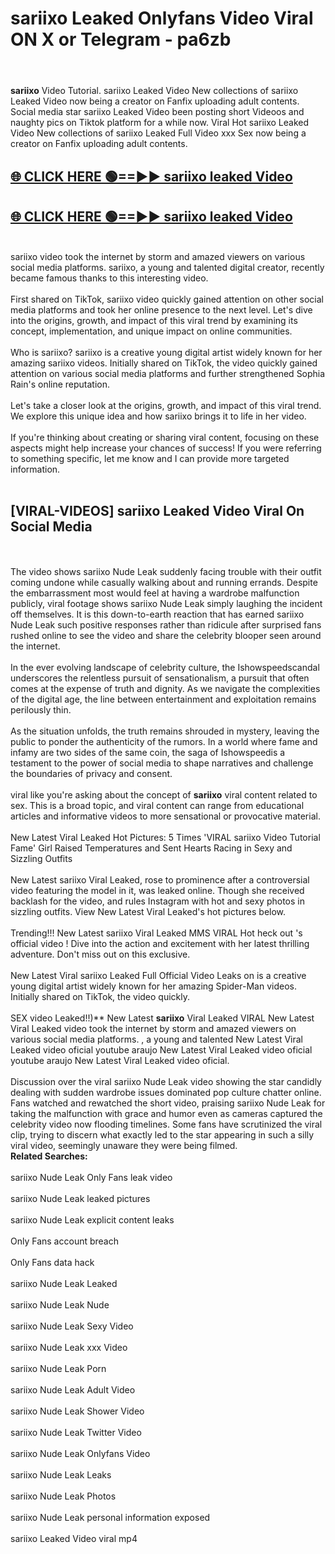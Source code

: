 <h1> sariixo Leaked Onlyfans Video Viral ON X or Telegram - pa6zb </h1>

# 
<br>
<strong>sariixo</strong> Video Tutorial. sariixo Leaked Video New collections of  sariixo Leaked Video now being a creator on Fanfix uploading adult contents. Social media star sariixo Leaked Video been posting short Videoos and naughty pics on Tiktok platform for a while now. Viral Hot sariixo Leaked Video New collections of sariixo Leaked Full Video xxx Sex now being a creator on Fanfix uploading adult contents.
<br>

## [🌐 CLICK HERE 🟢==►► sariixo leaked Video ](https://onlyclips.site?title=sariixo&ref=git)


## [🌐 CLICK HERE 🟢==►► sariixo leaked Video ](https://onlyclips.site?title=sariixo&ref=git)

<br>
sariixo video took the internet by storm and amazed viewers on various social media platforms. sariixo, a young and talented digital creator, recently became famous thanks to this interesting video.
<br><br>
First shared on TikTok, sariixo video quickly gained attention on other social media platforms and took her online presence to the next level. Let's dive into the origins, growth, and impact of this viral trend by examining its concept, implementation, and unique impact on online communities.
<br><br>
Who is sariixo? sariixo is a creative young digital artist widely known for her amazing sariixo videos. Initially shared on TikTok, the video quickly gained attention on various social media platforms and further strengthened Sophia Rain's online reputation.
<br><br>
Let's take a closer look at the origins, growth, and impact of this viral trend. We explore this unique idea and how sariixo brings it to life in her video.
<br><br>
If you're thinking about creating or sharing viral content, focusing on these aspects might help increase your chances of success! If you were referring to something specific, let me know and I can provide more targeted information.
<br><br>
<h2>[VIRAL-VIDEOS] sariixo Leaked Video Viral On Social Media</h2>
<br><br>
The video shows sariixo Nude Leak suddenly facing trouble with their outfit coming undone while casually walking about and running errands. Despite the embarrassment most would feel at having a wardrobe malfunction publicly, viral footage shows sariixo Nude Leak simply laughing the incident off themselves. It is this down-to-earth reaction that has earned sariixo Nude Leak such positive responses rather than ridicule after surprised fans rushed online to see the video and share the celebrity blooper seen around the internet.
<br><br>
In the ever evolving landscape of celebrity culture, the Ishowspeedscandal underscores the relentless pursuit of sensationalism, a pursuit that often comes at the expense of truth and dignity. As we navigate the complexities of the digital age, the line between entertainment and exploitation remains perilously thin.
<br><br>
As the situation unfolds, the truth remains shrouded in mystery, leaving the public to ponder the authenticity of the rumors. In a world where fame and infamy are two sides of the same coin, the saga of Ishowspeedis a testament to the power of social media to shape narratives and challenge the boundaries of privacy and consent.
<br><br>
viral like you're asking about the concept of <strong>sariixo</strong> viral content related to sex. This is a broad topic, and viral content can range from educational articles and informative videos to more sensational or provocative material.
<br><br>
New Latest Viral Leaked Hot Pictures: 5 Times 'VIRAL sariixo Video Tutorial Fame' Girl Raised Temperatures and Sent Hearts Racing in Sexy and Sizzling Outfits
<br><br>
New Latest sariixo Viral Leaked, rose to prominence after a controversial video featuring the model in it, was leaked online. Though she received backlash for the video, and rules Instagram with hot and sexy photos in sizzling outfits. View New Latest Viral Leaked's hot pictures below.
<br><br>
Trending!!! New Latest sariixo Viral Leaked MMS VIRAL Hot heck out 's official video ! Dive into the action and excitement with her latest thrilling adventure. Don't miss out on this exclusive.
<br><br>
New Latest Viral sariixo Leaked Full Official Video Leaks on  is a creative young digital artist widely known for her amazing Spider-Man videos. Initially shared on TikTok, the video quickly.
<br><br>
SEX video Leaked!!)** New Latest <strong>sariixo</strong> Viral Leaked VIRAL New Latest Viral Leaked video took the internet by storm and amazed viewers on various social media platforms. , a young and talented New Latest Viral Leaked video oficial youtube araujo New Latest Viral Leaked video oficial youtube araujo New Latest Viral Leaked video oficial.
<br><br>
Discussion over the viral sariixo Nude Leak video showing the star candidly dealing with sudden wardrobe issues dominated pop culture chatter online. Fans watched and rewatched the short video, praising sariixo Nude Leak for taking the malfunction with grace and humor even as cameras captured the celebrity video now flooding timelines. Some fans have scrutinized the viral clip, trying to discern what exactly led to the star appearing in such a silly viral video, seemingly unaware they were being filmed.
<br>
<strong>Related Searches:</strong>
<br><br>
sariixo Nude Leak Only Fans leak video
<br><br>
sariixo Nude Leak leaked pictures
<br><br>
sariixo Nude Leak explicit content leaks
<br><br>
Only Fans account breach
<br><br>
Only Fans data hack
<br><br>
sariixo Nude Leak Leaked
<br><br>
sariixo Nude Leak Nude
<br><br>
sariixo Nude Leak Sexy Video
<br><br>
sariixo Nude Leak xxx Video
<br><br>
sariixo Nude Leak Porn
<br><br>
sariixo Nude Leak Adult Video
<br><br>
sariixo Nude Leak Shower Video
<br><br>
sariixo Nude Leak Twitter Video
<br><br>
sariixo Nude Leak Onlyfans Video
<br><br>
sariixo Nude Leak Leaks
<br><br>
sariixo Nude Leak Photos
<br><br>
sariixo Nude Leak personal information exposed
<br><br>
sariixo Leaked Video viral mp4